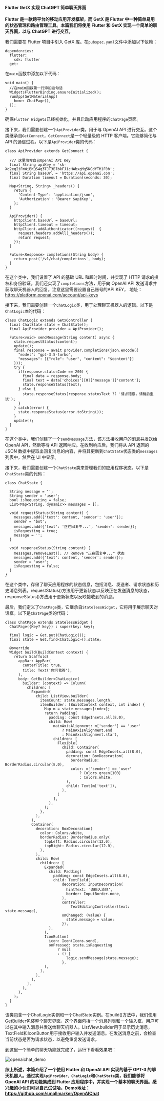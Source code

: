 #### Flutter GetX 实现 ChatGPT 简单聊天界面

**Flutter 是一款跨平台的移动应用开发框架，而 GetX 是 Flutter 中一种简单易用的状态管理和路由管理工具。本篇我们将使用 Flutter 和 GetX 实现一个简单的聊天界面，以与 ChatGPT 进行交互。**

我们需要在 Flutter 项目中引入 GetX 库。在`pubspec.yaml`文件中添加以下依赖：

```
dependencies:
  flutter:
    sdk: flutter
  get:

```


在`main`函数中添加以下代码：

```
void main() {
  //在main函数第一行添加这句话
  WidgetsFlutterBinding.ensureInitialized();
  runApp(GetMaterialApp(
    home: ChatPage(),
  ));
}
```

确保`Flutter Widgets`已经初始化，并且启动应用程序的`ChatPage`页面。

接下来，我们需要创建一个`ApiProvider`类，用于与 OpenAI API 进行交互。这个类继承自`GetConnect`，`GetConnect`是一个轻量级的 HTTP 客户端，它能够简化与 API 的通信过程。以下是`ApiProvider`类的代码：

```
class ApiProvider extends GetConnect {

  /// 这里填写自己OpenAI API Key
  final String apiKey = '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';
  final String baseUrl = 'https://api.openai.com';
  final Duration timeout = Duration(seconds: 30);

  Map<String, String> _headers() {
    return {
      'Content-Type': 'application/json',
      'Authorization': 'Bearer $apiKey',
    };
  }

  ApiProvider() {
    httpClient.baseUrl = baseUrl;
    httpClient.timeout = timeout;
    httpClient.addAuthenticator((request)  {
      request.headers.addAll(_headers());
      return request;
    });
  }

  Future<Response> completions(String body) {
    return post('/v1/chat/completions', body);
  }
}
```

在这个类中，我们设置了 API 的基础 URL 和超时时间，并实现了 HTTP 请求的授权和身份验证。我们还实现了`completions`方法，用于向 OpenAI API 发送请求并获取聊天机器人的回复。注意这里需要设置自己账号的API KEY， 地址： https://platform.openai.com/account/api-keys

接下来，我们需要创建一个`ChatLogic`类，用于处理聊天机器人的逻辑。以下是`ChatLogic类`的代码：

```
class ChatLogic extends GetxController {
  final ChatState state = ChatState();
  final ApiProvider provider = ApiProvider();

  Future<void> sendMessage(String content) async {
    state.requestStatus(content);
    update();
    final response = await provider.completions(json.encode({
      "model": "gpt-3.5-turbo",
      "messages": [{"role": "user", "content": "$content"}]
    }));
    try {
      if(response.statusCode == 200) {
        final data = response.body;
        final text = data['choices'][0]['message']['content'];
        state.responseStatus(text);
      } else {
        state.responseStatus(response.statusText ?? '请求错误，请稍后重试');
      }
    } catch(error) {
      state.responseStatus(error.toString());
    }
    update();
  }
}
```

在这个类中，我们创建了一个`sendMessage`方法，该方法接收用户的消息并发送给 OpenAI API，然后等待 API 返回响应。在收到响应后，我们将从 API 返回的 JSON 数据中提取出回复消息的内容，并将其更新到`ChatState`状态类的`messages`列表中，然后在 UI 中显示。


接下来，我们需要创建一个`ChatState`类来管理我们的应用程序状态。以下是`ChatState`类的代码：

```
class ChatState {

  String message = '';
  String sender = 'user';
  bool isRequesting = false;
  List<Map<String, dynamic>> messages = [];

  void requestStatus(String content) {
    messages.add({'text': content, 'sender': 'user'});
    sender = 'bot';
    messages.add({'text': '正在回复中...', 'sender': sender});
    isRequesting = true;
    message = '';
  }

  void responseStatus(String content) {
    messages.removeLast(); // Remove "正在回复中..." 状态
    messages.add({'text': content, 'sender': sender});
    sender = 'user';
    isRequesting = false;
  }
}
```

在这个类中，存储了聊天应用程序的状态信息，包括消息、发送者、请求状态和历史消息列表。requestStatus()方法用于更新状态以反映正在发送消息的状态，responseStatus()方法用于更新状态以反映接收到的消息。


最后，我们定义了`ChatPage`类，它继承自`StatelessWidget`，它将用于展示聊天对话框。以下是`ChatPage`类的代码：

```
class ChatPage extends StatelessWidget {
  ChatPage({Key? key}) : super(key: key);

  final logic = Get.put(ChatLogic());
  final state = Get.find<ChatLogic>().state;

  @override
  Widget build(BuildContext context) {
    return Scaffold(
      appBar: AppBar(
        centerTitle: true,
        title: Text('你问我答'),
      ),
      body: GetBuilder<ChatLogic>(
        builder: (context) => Column(
          children: [
            Expanded(
              child: ListView.builder(
                itemCount: state.messages.length,
                itemBuilder: (BuildContext context, int index) {
                  Map m = state.messages[index];
                  return Padding(
                    padding: const EdgeInsets.all(8.0),
                    child: Row(
                      mainAxisAlignment: m['sender'] == 'user'
                          ? MainAxisAlignment.end
                          : MainAxisAlignment.start,
                      children: [
                        Flexible(
                          child: Container(
                            padding: const EdgeInsets.all(8.0),
                            decoration: BoxDecoration(
                              borderRadius: BorderRadius.circular(8.0),
                              color: m['sender'] == 'user'
                                  ? Colors.green[100]
                                  : Colors.white,
                            ),
                            child: Text(m['text']),
                          ),
                        )
                      ],
                    ),
                  );
                },
              ),
            ),
            Container(
              decoration: BoxDecoration(
                color: Colors.white,
                borderRadius: BorderRadius.only(
                  topLeft: Radius.circular(12.0),
                  topRight: Radius.circular(12.0),
                ),
              ),
              child: Row(
                children: [
                  Expanded(
                    child: Padding(
                      padding: const EdgeInsets.all(8.0),
                      child: TextField(
                          decoration: InputDecoration(
                            hintText: '请输入消息',
                            border: InputBorder.none,
                          ),
                          controller:
                              TextEditingController(text: state.message),
                          onChanged: (value) {
                            state.message = value;
                          }),
                    ),
                  ),
                  IconButton(
                    icon: Icon(Icons.send),
                    onPressed: state.isRequesting
                        ? null
                        : () {
                            logic.sendMessage(state.message);
                          },
                  ),
                ],
              ),
            ),
          ],
        ),
      ),
    );
  }
}
```

该类包含一个ChatLogic实例和一个ChatState实例。在build()方法中，我们使用GetBuilder包装整个聊天界面。这个界面包括一个消息列表和一个输入框，用户可以在其中输入消息并发送给聊天机器人。ListView.builder用于显示历史消息，TextField和IconButton用于接收用户输入并发送消息。在发送消息之前，会检查当前状态是否为请求状态，以避免重复发送请求。


到这里一个简单的聊天功能就完成了，运行下看看效果吧：

![openaichat_demo](./image/openai_chat_demo.gif)

**综上所述，本篇介绍了一个使用 Flutter 和 OpenAI API 实现的基于 GPT-3 的聊天机器人。通过实现`ApiProvider、ChatLogic`和`ChatState`类，我们能够将 OpenAI API 的功能集成到 Flutter 应用程序中，并实现一个基本的聊天界面。感兴趣的小伙们可以自己试试哈，Demo地址：https://github.com/smallmarker/OpenAIChat**
